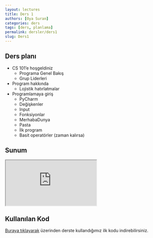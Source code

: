 ```yaml
---
layout: lectures
title: Ders 1
authors: [Oya Suran]
categories: ders
tags: [ders, planlama]
permalink: dersler/ders1
slug: Ders1
---
```


## Ders planı
- CS 101’e hoşgeldiniz
    - Programa Genel Bakış
    - Grup Liderleri
- Program hakkında
    - Lojistik hatırlatmalar
- Programlamaya giriş
    - PyCharm
    - Değişkenler
    - Input
    - Fonksiyonlar
    - MerhabaDunya
    - Pasta
    - İlk program
    - Basit operatörler (zaman kalırsa)




## Sunum
<iframe src="https://docs.google.com/presentation/d/1D5zBoLR31i5O7KVm2VUPhMLHxqxgKANm/edit?usp=sharing&ouid=116596460431170464341&rtpof=true&sd=true"></iframe>


## Kullanılan Kod
[Buraya tıklayarak](https://drive.google.com/file/d/1uteTQeSHEEjvbNajnojTXOqUr6Gdaj-e/view?usp=sharing) üzerinden derste kullandığımız ilk kodu indirebilirsiniz.
